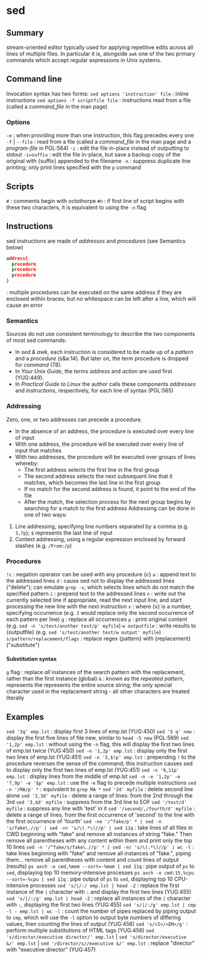 # sed

## Summary
stream-oriented editor typically used for applying repetitive edits across all lines of multiple files. In particular it is, alongside `awk` one of the two primary commands which accept regular expressions in Unix systems. 

## Command line
Invocation syntax has two forms:
`sed options 'instruction' file`
: inline instructions
`sed options -f scriptfile file`
: instructions read from a file (called a _command_file_ in the man page)

### Options
`-e`
: when providing more than one instruction, this flag precedes every one
`-f` | `--file`
: read from a file (called a _command_file_ in the man page and a _program-file_ in PGL:564)
`-i`
: edit the file in-place instead of outputting to stdout
`-i=suffix`
: edit the file in-place, but save a backup copy of the original with {suffix} appended to the filename
`-n`
: suppress duplicate line printing; only print lines specified with the `p` command 

## Scripts
`#`
: comments begin with octothorpe
`#n`
: if first line of script begins with these two characters, it is equivalent to using the `-n` flag

## Instructions
sed instructions are made of _addresses_ and _procedures_ (see Semantics below)
```sed
address{
  procedure
  procedure
  procedure
}
```
: multiple procedures can be executed on the same address if they are enclosed within braces; but no whitespace can be left after a line, which will cause an error

### Semantics
Sources do not use consistent terminology to describe the two components of most sed commands:
  - In _sed & awk_, each instruction is considered to be made up of a _pattern_ and a _procedure_ (s&a:14). But later on, the term procedure is dropped for _command_ (78).
  - In _Your Unix Guide_,  the terms _address_ and _action_ are used first (YUG:449). 
  - In _Practical Guide to Linux_ the author calls these components _addresses_ and _instructions_, respectively, for each line of syntax (PGL:565)

### Addressing
Zero, one, or two addresses can precede a procedure.
  - In the absence of an address, the procedure is executed over every line of input
  - With one address, the procedure will be executed over every line of input that matches
  - With two addresses, the procedure will be executed over groups of lines whereby:
    - The first address selects the first line in the first group
    - The second address selects the next subsequent line that it matches, which becomes the last line in the first group
    - If no match for the second address is found, it point to the end of the file
    - After the match, the selection process for the next group begins by searching for a match to the first address
Addressing can be done in one of two ways:
  1. Line addressing, specifying line numbers separated by a comma (e.g. `3,7p`); `$` represents the last line of input
  2. Context addressing, using a regular expression enclosed by forward slashes (e.g. `/From:/p`)

### Procedures
`!c`
: negation operator can be used with any procedure {c}
`a`
: append text to the addressed lines
`d`
: cause sed not to display the addressed lines ("delete"); can emulate `grep -v`, which selects lines which do _not_ match the specified pattern
`i`
: prepend text to the addressed lines
`n`
: write out the currently selected line if appropriate, read the next input line, and start processing the new line with the next instruction
`x`
: where {x} is a number, specifying occurrence (e.g. `2` would replace only the second occurrence of each pattern per line)
`g`
: replace all occurrences
`p`
: print original content (e.g. `sed -n 's/test/another test/p' myfile`)
`w outputfile`
: write results to {outputfile} (e.g. `sed 's/test/another test/w output' myfile`)
`s/pattern/replacement/flags`
: replace regex {pattern} with {replacement} ("substitute")
#### Substitution syntax
`g` flag
: replace _all_ instances of the search pattern with the replacement, rather than the first instance (global)
`&`
: known as the _repeated pattern_, represents the represents the entire source string; the only special character used in the replacement string - all other characters are treated literally

## Examples
`sed '3q' emp.lst`
: display first 3 lines of emp.lst (YUG:450)
`sed '5 q' new`
: display the first five lines of file new, similar to `head -5 new` (PGL:569)
`sed '1,2p' emp.lst`
: without using the `-n` flag, this will display the first two lines of emp.lst twice (YUG:450)
`sed -n '1,2p' emp.lst`
: display only the first two lines of emp.lst (YUG:451)
`sed -n '3,$!p' emp.lst`
: prepending `!` to the procedure reverses the sense of the command; this instruction causes sed to display only the first two lines of emp.lst (YUG:451)
`sed -n '9,11p' emp.lst`
: display lines from the middle of emp.lst
`sed -n -e '1,2p' -e '7,9p' -e '$p' emp.lst`
: use the `-e` flag to precede multiple instructions
`sed -n '/MA/p' *`
: equivalent to `grep MA *`
`sed '2d' myfile` 
: delete second line alone
`sed '2,3d' myfile` 
: delete a range of lines: from the 2nd through the 3rd
`sed '3,$d' myfile` 
: suppress from the 3rd line to EOF
`sed '/test/d' myfile` 
: suppress any line with 'test' in it
`sed '/second/,/fourth/d' myfile` 
: delete a range of lines, from the first occurrence of 'second' to the line with the first occurrence of 'fourth'
`sed -ne '/^fake/p' * | sed -n 's/fake\.//p' | sed -nr 's/\(.*\)//p' | sed 11q`
: take lines of all files in CWD beginning with "fake" and remove all instances of string "fake." Then remove all parentheses with any content within them and print only the top 10 lines
`sed -n '/^fake/s/fake\.//p' * | sed -nr 's/\(.*\)//p' | wc -l`
: take lines beginning with "fake" and remove all instances of "fake.", piping them... remove all parentheses with content and count lines of output (results)
`ps axch -o cmd,%mem --sort=-%mem | sed 11q`
: pipe output of `ps` to `sed`, displaying top 10 memory-intensive processes
`ps axch -o cmd:15,%cpu --sort=-%cpu | sed 11q`
: pipe output of `ps` to `sed`, displaying top 10 CPU-intensive processes
`sed 's/|/:/ emp.lst | head -2`
: replace the first instance of the `|` character with `:` and display the first two lines (YUG:455)
`sed 's/|/:/g' emp.lst | head -2`
: replace all instances of the `|` character with `:`, displaying the first two lines (YUG:455)
`sed 's/|/:/g' emp.lst | cmp -l - emp.lst | wc -l`
: count the number of pipes replaced by piping output to `cmp`, which will use the `-l` option to output byte numbers of differing values, then counting the lines of output (YUG:456)
`sed 's/<I>/<EM>/g'`
: perform multiple substitutions of HTML tags (YUG:456)
`sed 's/director/executive director/' emp.lst` | `sed 's/director/executive &/' emp.lst` | `sed '/director/s//executive &/' emp.lst`
: replace "director" with "executive director" (YUG:457)
